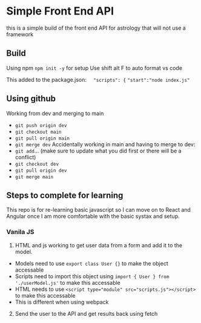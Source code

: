 # Simple Front End API
this is a simple build of the front end API for astrology that will not use a framework

## Build
Using npm 
`npm init -y` for setup
Use shift alt F to auto format vs code

This added to the package.json:
`  "scripts": {`
    `"start":"node index.js"`

## Using github
Working from dev and merging to main
- `git push origin dev`
- `git checkout main`
- `git pull origin main`
- `git merge dev`
Accidentally working in main and having to merge to dev:
- `git add`... (make sure to update what you did first or there will be a conflict)
- `git checkout dev`
- `git pull origin dev`
- `git merge main` 

## Steps to complete for learning
This repo is for re-learning basic javascript so I can move on to React and Angular once I am more comfortable with the basic systax and setup.
### Vanila JS
1. HTML and js working to get user data from a form and add it to the model.
- Models need to use `export class User {}` to make the object accessable
- Scripts need to import this object using `import { User } from './userModel.js'` to make this accessable 
- HTML needs to use `<script type="module" src="scripts.js"></script>` to make this accessable 
- This is different when using webpack 
2. Send the user to the API and get results back using fetch